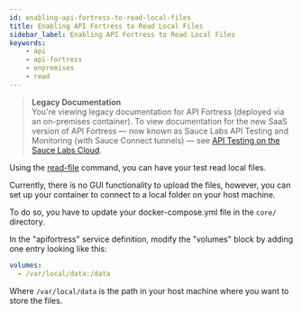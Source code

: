 ```yaml
---
id: enabling-api-fortress-to-read-local-files
title: Enabling API Fortress to Read Local Files
sidebar_label: Enabling API Fortress to Read Local Files
keywords:
    - api
    - api-fortress
    - onpremises
    - read
---
```


>**Legacy Documentation**<br/>You're viewing legacy documentation for API Fortress (deployed via an on-premises container). To view documentation for the new SaaS version of API Fortress &#8212; now known as Sauce Labs API Testing and Monitoring (with Sauce Connect tunnels) &#8212; see [API Testing on the Sauce Labs Cloud](/api-testing/).

Using the [read-file](/api-testing/on-prem/reference/read-file) command, you can have your test read local files.

Currently, there is no GUI functionality to upload the files, however, you can set up your container to connect to a local folder on your host machine.

To do so, you have to update your docker-compose.yml file in the `core/` directory.

In the "apifortress" service definition, modify the "volumes" block by adding one entry looking like this:

```yaml
volumes:
  - /var/local/data:/data
```

Where `/var/local/data` is the path in your host machine where you want to store the files.
